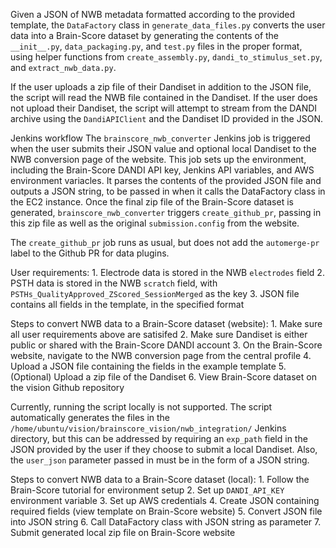 Given a JSON of NWB metadata formatted according to the provided template, the `DataFactory` class in `generate_data_files.py` converts the user data into a Brain-Score dataset by generating the contents of the `__init__.py`, `data_packaging.py`, and `test.py` files in the proper format, using helper functions from `create_assembly.py`, `dandi_to_stimulus_set.py`, and `extract_nwb_data.py`. 

If the user uploads a zip file of their Dandiset in addition to the JSON file, the script will read the NWB file contained in the Dandiset. If the user does not upload their Dandiset, the script will attempt to stream from the DANDI archive using the `DandiAPIClient` and the Dandiset ID provided in the JSON. 

Jenkins workflow
The `brainscore_nwb_converter` Jenkins job is triggered when the user submits their JSON value and optional local Dandiset to the NWB conversion page of the website. This job sets up the environment, including the Brain-Score DANDI API key, Jenkins API variables, and AWS environment variacles. It parses the contents of the provided JSON file and outputs a JSON string, to be passed in when it calls the DataFactory class in the EC2 instance. Once the final zip file of the Brain-Score dataset is generated, `brainscore_nwb_converter` triggers `create_github_pr`, passing in this zip file as well as the original `submission.config` from the website.

The `create_github_pr` job runs as usual, but does not add the `automerge-pr` label to the Github PR for data plugins.


User requirements:
    1. Electrode data is stored in the NWB `electrodes` field 
    2. PSTH data is stored in the NWB `scratch` field, with `PSTHs_QualityApproved_ZScored_SessionMerged` as the key
    3. JSON file contains all fields in the template, in the specified format

Steps to convert NWB data to a Brain-Score dataset (website):
    1. Make sure all user requirements above are satisifed
    2. Make sure Dandiset is either public or shared with the Brain-Score DANDI account
    3. On the Brain-Score website, navigate to the NWB conversion page from the central profile
    4. Upload a JSON file containing the fields in the example template
    5. (Optional) Upload a zip file of the Dandiset 
    6. View Brain-Score dataset on the vision Github repository


Currently, running the script locally is not supported. The script automatically generates the files in the `/home/ubuntu/vision/brainscore_vision/nwb_integration/` Jenkins directory, but this can be addressed by requiring an `exp_path` field in the JSON provided by the user if they choose to submit a local Dandiset. Also, the `user_json` parameter passed in must be in the form of a JSON string. 

Steps to convert NWB data to a Brain-Score dataset (local):
    1. Follow the Brain-Score tutorial for environment setup
    2. Set up `DANDI_API_KEY` environment variable
    3. Set up AWS credentials
    4. Create JSON containing required fields (view template on Brain-Score website)
    5. Convert JSON file into JSON string
    6. Call DataFactory class with JSON string as parameter
    7. Submit generated local zip file on Brain-Score website
